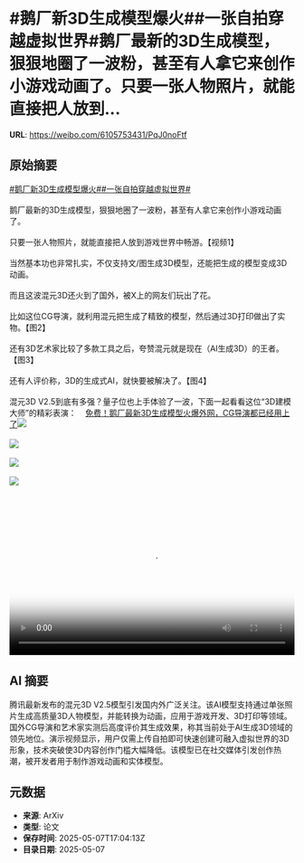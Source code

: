 # #鹅厂新3D生成模型爆火##一张自拍穿越虚拟世界#鹅厂最新的3D生成模型，狠狠地圈了一波粉，甚至有人拿它来创作小游戏动画了。只要一张人物照片，就能直接把人放到...

**URL**: https://weibo.com/6105753431/PqJ0noFtf

## 原始摘要

<a href="https://m.weibo.cn/search?containerid=231522type%3D1%26t%3D10%26q%3D%23%E9%B9%85%E5%8E%82%E6%96%B03D%E7%94%9F%E6%88%90%E6%A8%A1%E5%9E%8B%E7%88%86%E7%81%AB%23&amp;extparam=%23%E9%B9%85%E5%8E%82%E6%96%B03D%E7%94%9F%E6%88%90%E6%A8%A1%E5%9E%8B%E7%88%86%E7%81%AB%23" data-hide=""><span class="surl-text">#鹅厂新3D生成模型爆火#</span></a><a href="https://m.weibo.cn/search?containerid=231522type%3D1%26t%3D10%26q%3D%23%E4%B8%80%E5%BC%A0%E8%87%AA%E6%8B%8D%E7%A9%BF%E8%B6%8A%E8%99%9A%E6%8B%9F%E4%B8%96%E7%95%8C%23&amp;extparam=%23%E4%B8%80%E5%BC%A0%E8%87%AA%E6%8B%8D%E7%A9%BF%E8%B6%8A%E8%99%9A%E6%8B%9F%E4%B8%96%E7%95%8C%23" data-hide=""><span class="surl-text">#一张自拍穿越虚拟世界#</span></a><br><br>鹅厂最新的3D生成模型，狠狠地圈了一波粉，甚至有人拿它来创作小游戏动画了。<br><br>只要一张人物照片，就能直接把人放到游戏世界中畅游。【视频1】<br><br>当然基本功也非常扎实，不仅支持文/图生成3D模型，还能把生成的模型变成3D动画。<br><br>而且这波混元3D还火到了国外，被X上的网友们玩出了花。<br><br>比如这位CG导演，就利用混元把生成了精致的模型，然后通过3D打印做出了实物。【图2】<br><br>还有3D艺术家比较了多款工具之后，夸赞混元就是现在（AI生成3D）的王者。【图3】<br><br>还有人评价称，3D的生成式AI，就快要被解决了。【图4】<br><br>混元3D V2.5到底有多强？量子位也上手体验了一波，下面一起看看这位“3D建模大师”的精彩表演：<a href="https://weibo.cn/sinaurl?u=https%3A%2F%2Fmp.weixin.qq.com%2Fs%2FQ1ph1R4Exidk-u3BZEQLHg" data-hide=""><span class="url-icon"><img style="width: 1rem;height: 1rem" src="https://h5.sinaimg.cn/upload/2015/09/25/3/timeline_card_small_web_default.png" referrerpolicy="no-referrer"></span><span class="surl-text">免费！鹅厂最新3D生成模型火爆外网，CG导演都已经用上了</span></a><img style="" src="https://tvax1.sinaimg.cn/large/006Fd7o3ly1i16zbjax3tj31hc0u077r.jpg" referrerpolicy="no-referrer"><br><br><img style="" src="https://tvax4.sinaimg.cn/large/006Fd7o3gy1i16z3wxt3zg30ge0ickjl.gif" referrerpolicy="no-referrer"><br><br><img style="" src="https://tvax1.sinaimg.cn/large/006Fd7o3gy1i16z46wzywj30oo0zkwvc.jpg" referrerpolicy="no-referrer"><br><br><img style="" src="https://tvax2.sinaimg.cn/large/006Fd7o3gy1i16z4abza0j30x40s2488.jpg" referrerpolicy="no-referrer"><br><br><br clear="both"><div style="clear: both"></div><video controls="controls" poster="https://tvax3.sinaimg.cn/orj480/006Fd7o3ly1i16zbiaec9j31hc0u077r.jpg" style="width: 100%"><source src="https://f.video.weibocdn.com/o0/yun6idILlx08o3EQl9cI01041200bWbX0E010.mp4?label=mp4_720p&amp;template=1280x720.25.0&amp;ori=0&amp;ps=1CwnkDw1GXwCQx&amp;Expires=1746640912&amp;ssig=DqMIVzLAtz&amp;KID=unistore,video"><source src="https://f.video.weibocdn.com/o0/SIRjFbMUlx08o3EQv50A010412006nAj0E010.mp4?label=mp4_hd&amp;template=852x480.25.0&amp;ori=0&amp;ps=1CwnkDw1GXwCQx&amp;Expires=1746640912&amp;ssig=7jZFLn6tTB&amp;KID=unistore,video"><source src="https://f.video.weibocdn.com/o0/qMF5Txi8lx08o3EQ2jrq01041200437D0E010.mp4?label=mp4_ld&amp;template=640x360.25.0&amp;ori=0&amp;ps=1CwnkDw1GXwCQx&amp;Expires=1746640912&amp;ssig=yxb58suqqY&amp;KID=unistore,video"><p>视频无法显示，请前往<a href="https://video.weibo.com/show?fid=1034%3A5163694707900440" target="_blank" rel="noopener noreferrer">微博视频</a>观看。</p></video>

## AI 摘要

腾讯最新发布的混元3D V2.5模型引发国内外广泛关注。该AI模型支持通过单张照片生成高质量3D人物模型，并能转换为动画，应用于游戏开发、3D打印等领域。国外CG导演和艺术家实测后高度评价其生成效果，称其当前处于AI生成3D领域的领先地位。演示视频显示，用户仅需上传自拍即可快速创建可融入虚拟世界的3D形象，技术突破使3D内容创作门槛大幅降低。该模型已在社交媒体引发创作热潮，被开发者用于制作游戏动画和实体模型。

## 元数据

- **来源**: ArXiv
- **类型**: 论文
- **保存时间**: 2025-05-07T17:04:13Z
- **目录日期**: 2025-05-07

